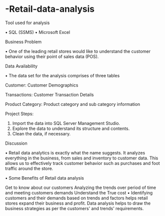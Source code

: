 # -Retail-data-analysis

Tool used for analysis

• SQL (SSMS)
• Microsoft Excel


Business Problem

• One of the leading retail stores would like to understand the customer behavior using their point of sales data (POS).

Data Availability

• The data set for the analysis comprises of three tables

Customer: Customer Demographics

Transactions: Customer Transaction Details

Product Category: Product category and sub category information

Project Steps:

1. Import the data into SQL Server Management Studio.
2. Explore the data to understand its structure and contents.
3. Clean the data, if necessary.

Discussion

• Retail data analytics is exactly what the name suggests. It analyzes everything in the business, from sales and inventory to customer data. This allows us to effectively track customer behavior such as purchases and foot traffic around the store.

• Some Benefits of Retail data analysis

Get to know about our customers
Analyzing the trends over period of time and meeting customers demands
Understand the True cost
• Identifying customers and their demands based on trends and factors helps retail stores expand their business and profit. Data analysis helps to draw the business strategies as per the customers' and trends' requirements.
